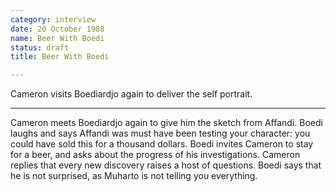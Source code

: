```yaml
---
category: interview
date: 20 October 1988
name: Beer With Boedi
status: draft
title: Beer With Boedi

---
```

Cameron visits Boediardjo again to deliver the self portrait.

------

Cameron meets Boediardjo again to give him the sketch from Affandi. Boedi laughs and says Affandi was must have been testing your character: you could have sold this for a thousand dollars. Boedi invites Cameron to stay for a beer, and asks about the progress of his investigations. Cameron replies that every new discovery raises a host of questions. Boedi says that he is not surprised, as Muharto is not telling you everything. 

